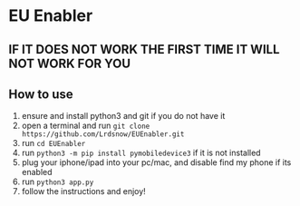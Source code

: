 # EU Enabler

## IF IT DOES NOT WORK THE FIRST TIME IT WILL NOT WORK FOR YOU

## How to use
1. ensure and install python3 and git if you do not have it
2. open a terminal and run `git clone https://github.com/Lrdsnow/EUEnabler.git`
3. run `cd EUEnabler`
4. run `python3 -m pip install pymobiledevice3` if it is not installed
5. plug your iphone/ipad into your pc/mac, and disable find my phone if its enabled
6. run `python3 app.py`
7. follow the instructions and enjoy!